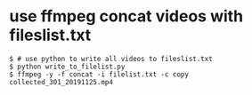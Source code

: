 # use ffmpeg concat videos with fileslist.txt

```shell
$ # use python to write all videos to fileslist.txt
$ python write_to_filelist.py
$ ffmpeg -y -f concat -i filelist.txt -c copy collected_301_20191125.mp4
```